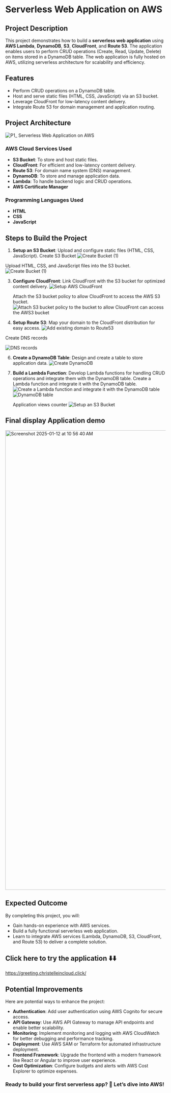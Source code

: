 # Serverless Web Application on AWS  

## Project Description  
This project demonstrates how to build a **serverless web application** using **AWS Lambda**, **DynamoDB**, **S3**, **CloudFront**, and **Route 53**. The application enables users to perform CRUD operations (Create, Read, Update, Delete) on items stored in a DynamoDB table. The web application is fully hosted on AWS, utilizing serverless architecture for scalability and efficiency.  

## Features  
* Perform CRUD operations on a DynamoDB table.  
* Host and serve static files (HTML, CSS, JavaScript) via an S3 bucket.  
* Leverage CloudFront for low-latency content delivery.  
* Integrate Route 53 for domain management and application routing.  

## Project Architecture  

![P1_ Serverless Web Application on AWS](https://github.com/user-attachments/assets/cc5bb693-9694-4f1f-955b-9e4e64027c27)




### AWS Cloud Services Used  
* **S3 Bucket**: To store and host static files.  
* **CloudFront**: For efficient and low-latency content delivery.  
* **Route 53**: For domain name system (DNS) management.  
* **DynamoDB**: To store and manage application data.  
* **Lambda**: To handle backend logic and CRUD operations.
* **AWS Certificate Manager** 

### Programming Languages Used  
* **HTML**  
* **CSS**  
* **JavaScript**  

## Steps to Build the Project  
1. **Setup an S3 Bucket**: Upload and configure static files (HTML, CSS, JavaScript).
   Create S3 Bucket 
![Create Bucket  (1)](https://github.com/user-attachments/assets/2913fb2c-22a5-4366-bbe7-0ad872967d80)

Upload HTML, CSS, and JavaScript  files into the S3 bucket.  
![Create Bucket  (1)](https://github.com/user-attachments/assets/c24fd788-366a-4b3c-92d3-384e94d1e7ae)


3. **Configure CloudFront**: Link CloudFront with the S3 bucket for optimized content delivery.
   ![Setup AWS CloudFront](https://github.com/user-attachments/assets/0ab5bab8-3b25-4e6f-9293-dd736e511b0d)

   Attach the S3 bucket policy to allow CloudFront to access the AWS S3 bucket.
   ![Attach S3 bucket policy to the bucket to allow CloudFront can access the AWS3 bucket](https://github.com/user-attachments/assets/f4e5ff59-f7f6-4e74-9717-4a1f80d234c0)

5. **Setup Route 53**: Map your domain to the CloudFront distribution for easy access.
   ![Add existing  domain to Route53](https://github.com/user-attachments/assets/c3bb9887-9fd1-4b3f-8a5a-af01b7cda0bd)

Create DNS records 

![DNS records](https://github.com/user-attachments/assets/1534fe11-a453-46eb-bfc3-9781091c981d)

6. **Create a DynamoDB Table**: Design and create a table to store application data.
   ![Create DynamoDB](https://github.com/user-attachments/assets/1f4bdb83-7bd6-4cee-a336-5aa51c07ede4)

   
7. **Build a Lambda Function**: Develop Lambda functions for handling CRUD operations and integrate them with the DynamoDB table.
   Create a Lambda function and integrate it with the DynamoDB table.
   ![Create a Lambda function and integrate it with the DynamoDB table](https://github.com/user-attachments/assets/b8e98635-7401-4217-a35f-e83b21def947)
   ![DynamoDB table](https://github.com/user-attachments/assets/f0ea378b-4805-4eab-a25b-882045ffa3ee)

   Application views counter
   ![Setup an S3 Bucket](https://github.com/user-attachments/assets/4d8d3aea-7479-48a9-9b82-77587286fe09)

## Final display Application demo
<img width="1439" alt="Screenshot 2025-01-12 at 10 56 40 AM" src="https://github.com/user-attachments/assets/58b625cc-81f4-4e1e-992a-24cac702c6ec" />


## Expected Outcome  
By completing this project, you will:  
* Gain hands-on experience with AWS services.  
* Build a fully functional serverless web application.  
* Learn to integrate AWS services (Lambda, DynamoDB, S3, CloudFront, and Route 53) to deliver a complete solution.

## Click here to try the application ⬇️⬇️
https://greeting.christelleincloud.click/  

## Potential Improvements  
Here are potential ways to enhance the project:  
* **Authentication**: Add user authentication using AWS Cognito for secure access.  
* **API Gateway**: Use AWS API Gateway to manage API endpoints and enable better scalability.  
* **Monitoring**: Implement monitoring and logging with AWS CloudWatch for better debugging and performance tracking.  
* **Deployment**: Use AWS SAM or Terraform for automated infrastructure deployment.  
* **Frontend Framework**: Upgrade the frontend with a modern framework like React or Angular to improve user experience.  
* **Cost Optimization**: Configure budgets and alerts with AWS Cost Explorer to optimize expenses.  

### Ready to build your first serverless app? 🚀 Let’s dive into AWS!
